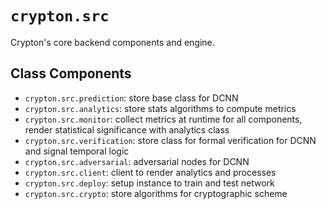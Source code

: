 # `crypton.src`
Crypton's core backend components and engine.

## Class Components
- `crypton.src.prediction`: store base class for DCNN
- `crypton.src.analytics`: store stats algorithms to compute metrics
- `crypton.src.monitor`: collect metrics at runtime for all components, render statistical significance with analytics class
- `crypton.src.verification`: store class for formal verification for DCNN and signal temporal logic
- `crypton.src.adversarial`: adversarial nodes for DCNN
- `crypton.src.client`: client to render analytics and processes
- `crypton.src.deploy`: setup instance to train and test network
- `crypton.src.crypto`: store algorithms for cryptographic scheme

